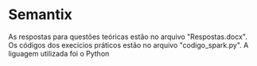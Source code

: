 # Semantix

As respostas para questões teóricas estão no arquivo "Respostas.docx".<br />
Os códigos dos execícios práticos estão no arquivo "codigo_spark.py". A liguagem utilizada foi o Python 
